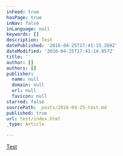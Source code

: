 ```yaml
---
inFeed: true
hasPage: true
inNav: false
inLanguage: null
keywords: []
description: Test
datePublished: '2016-04-25T17:41:15.269Z'
dateModified: '2016-04-25T17:41:14.957Z'
title: ''
author: []
authors: []
publisher:
  name: null
  domain: null
  url: null
  favicon: null
starred: false
sourcePath: _posts/2016-04-25-test.md
published: true
url: test/index.html
_type: Article

---
```

[Test][0]

[0]: null